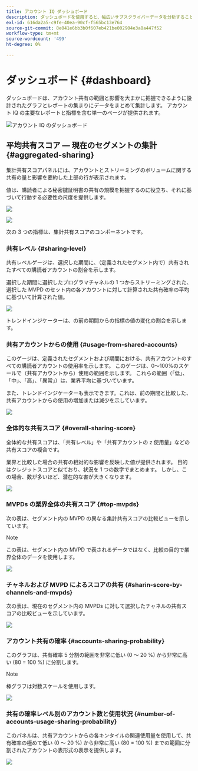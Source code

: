 ```yaml
---
title: アカウント IQ ダッシュボード
description: ダッシュボードを使用すると、幅広いサブスクライバーデータを分析することで、パスワード共有のインスタンスを特定できます。
exl-id: 616da2a5-c9fe-40ea-90cf-f565bc13e764
source-git-commit: 8e041e6bb3b0f607eb421be002904e3a8a447f52
workflow-type: tm+mt
source-wordcount: '499'
ht-degree: 0%

---
```


# ダッシュボード {#dashboard}

ダッシュボードは、アカウント共有の範囲と影響を大まかに把握できるように設計されたグラフとレポートの集まりにデータをまとめて集計します。 アカウント IQ の主要なレポートと指標を含む単一のページが提供されます。

![アカウント IQ のダッシュボード](assets/dashboard-capture.png)

## 平均共有スコア — 現在のセグメントの集計 {#aggregated-sharing}

集計共有スコアパネルには、アカウントとストリーミングのボリュームに関する共有の量と影響を要約した上部の行が表示されます。

値は、購読者による秘密鍵証明書の共有の規模を把握するのに役立ち、それに基づいて行動する必要性の尺度を提供します。

![](assets/aggregate-sharing-score.png)

![](assets/aggregate-sharing-score.svg)

次の 3 つの指標は、集計共有スコアのコンポーネントです。

### 共有レベル {#sharing-level}

共有レベルゲージは、選択した期間に、（定義されたセグメント内で）共有されたすべての購読者アカウントの割合を示します。

選択した期間に選択したプログラマチャネルの 1 つからストリーミングされた、選択した MVPD のセット内の各アカウントに対して計算された共有確率の平均に基づいて計算された値。

![](assets/sharing-level.png)

トレンドインジケーターは、の前の期間からの指標の値の変化の割合を示します。

### 共有アカウントからの使用 {#usage-from-shared-accounts}

このゲージは、定義されたセグメントおよび期間における、共有アカウントのすべての購読者アカウントの使用率を示します。 このゲージは、0～100%のスケールで（共有アカウントから）使用の範囲を示します。 これらの範囲（「低」、「中」、「高」、「異常」）は、業界平均に基づいています。

また、トレンドインジケーターも表示できます。これは、前の期間と比較した、共有アカウントからの使用の増加または減少を示しています。

![](assets/usage-4mshared-accounts.png)

### 全体的な共有スコア {#overall-sharing-score}

全体的な共有スコアは、「共有レベル」や「共有アカウントの z 使用量」などの共有スコアの複合です。

業界と比較した場合の共有の相対的な影響を反映した値が提供されます。 目的はクレジットスコアと似ており、状況を 1 つの数字でまとめます。 しかし、この場合、数が多いほど、潜在的な害が大きくなります。

![](assets/overall-sharing-score.png)

<!--### MVPDs in segment {#mvpd-in-segment}

It is a table of risk indices and accounts totals for the top MVPDs ranked by overall usage or account sharing.

![](assets/mvpds-in-segment.png)-->

### MVPDs の業界全体の共有スコア {#top-mvpds}

次の表は、セグメント内の MVPD の異なる集計共有スコアの比較ビューを示しています。

>[!NOTE]
>
>この表は、セグメント内の MVPD で表されるデータではなく、比較の目的で業界全体のデータを使用します。

![](assets/top-mvpds.png)

### チャネルおよび MVPD によるスコアの共有 {#sharin-score-by-channels-and-mvpds}

次の表は、現在のセグメント内の MVPDs に対して選択したチャネルの共有スコアの比較ビューを示しています。

![](assets/sharing-scores-by-channels-mvpds.png)

### アカウント共有の確率 {#accounts-sharing-probability}

このグラフは、共有確率 5 分割の範囲を非常に低い (0 ～ 20 %) から非常に高い (80 = 100 %) に分割します。

>[!NOTE]
>
>棒グラフは対数スケールを使用します。


![](assets/dashboard-ac-sharing-prob.png)

### 共有の確率レベル別のアカウント数と使用状況 {#number-of-accounts-usage-sharing-probability}

このパネルは、共有アカウントからの各キンタイルの関連使用量を使用して、共有確率の極めて低い (0 ～ 20 %) から非常に高い (80 = 100 %) までの範囲に分割されたアカウントの表形式の表示を提供します。

![](assets/no-acc-usage-prob-level.png)
